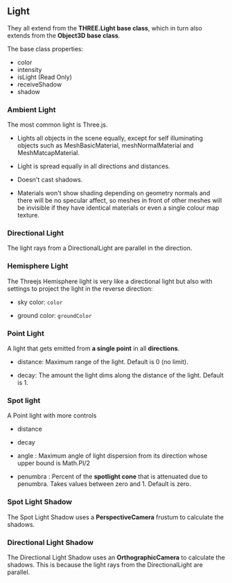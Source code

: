 ## Light

They all extend from the **THREE.Light base class**, which in turn also extends from the **Object3D base class**.

The base class properties:

- color
- intensity
- isLight (Read Only)
- receiveShadow
- shadow

### Ambient Light

The most common light is Three.js.

- Lights all objects in the scene equally, except for self illuminating objects such as MeshBasicMaterial, meshNormalMaterial and MeshMatcapMaterial.

- Light is spread equally in all directions and distances.

- Doesn't cast shadows.

- Materials won't show shading depending on geometry normals and there will be no specular affect, so meshes in front of other meshes will be invisible if they have identical materials or even a single colour map texture.

### Directional Light

The light rays from a DirectionalLight are parallel in the direction.

### Hemisphere Light

The Threejs Hemisphere light is very like a directional light but also with settings to project the light in the reverse direction:

- sky color: `color`

- ground color: `groundColor`

### Point Light

A light that gets emitted from **a single point** in all **directions**.

- distance: Maximum range of the light. Default is 0 (no limit).

- decay: The amount the light dims along the distance of the light. Default is 1.

### Spot light

A Point light with more controls

- distance

- decay

- angle : Maximum angle of light dispersion from its direction whose upper bound is Math.PI/2

- penumbra : Percent of the **spotlight cone** that is attenuated due to penumbra. Takes values between zero and 1. Default is zero.

### Spot Light Shadow

The Spot Light Shadow uses a **PerspectiveCamera** frustum to calculate the shadows.

### Directional Light Shadow

The Directional Light Shadow uses an **OrthographicCamera** to calculate the shadows. This is because the light rays from the DirectionalLight are parallel.